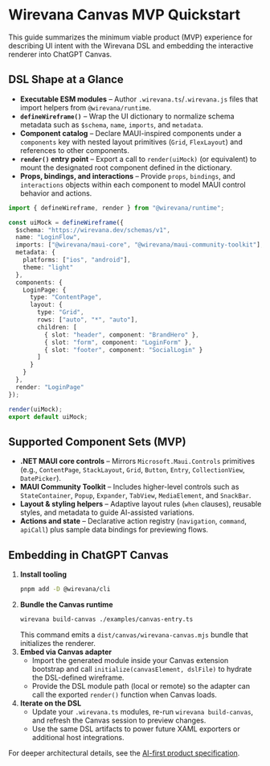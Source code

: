 # Wirevana Canvas MVP Quickstart

This guide summarizes the minimum viable product (MVP) experience for describing UI intent with the Wirevana DSL and embedding the interactive renderer into ChatGPT Canvas.

## DSL Shape at a Glance
- **Executable ESM modules** – Author `.wirevana.ts`/`.wirevana.js` files that import helpers from `@wirevana/runtime`.
- **`defineWireframe()`** – Wrap the UI dictionary to normalize schema metadata such as `$schema`, `name`, `imports`, and `metadata`.
- **Component catalog** – Declare MAUI-inspired components under a `components` key with nested layout primitives (`Grid`, `FlexLayout`) and references to other components.
- **`render()` entry point** – Export a call to `render(uiMock)` (or equivalent) to mount the designated root component defined in the dictionary.
- **Props, bindings, and interactions** – Provide `props`, `bindings`, and `interactions` objects within each component to model MAUI control behavior and actions.

```ts
import { defineWireframe, render } from "@wirevana/runtime";

const uiMock = defineWireframe({
  $schema: "https://wirevana.dev/schemas/v1",
  name: "LoginFlow",
  imports: ["@wirevana/maui-core", "@wirevana/maui-community-toolkit"],
  metadata: {
    platforms: ["ios", "android"],
    theme: "light"
  },
  components: {
    LoginPage: {
      type: "ContentPage",
      layout: {
        type: "Grid",
        rows: ["auto", "*", "auto"],
        children: [
          { slot: "header", component: "BrandHero" },
          { slot: "form", component: "LoginForm" },
          { slot: "footer", component: "SocialLogin" }
        ]
      }
    }
  },
  render: "LoginPage"
});

render(uiMock);
export default uiMock;
```

## Supported Component Sets (MVP)
- **.NET MAUI core controls** – Mirrors `Microsoft.Maui.Controls` primitives (e.g., `ContentPage`, `StackLayout`, `Grid`, `Button`, `Entry`, `CollectionView`, `DatePicker`).
- **MAUI Community Toolkit** – Includes higher-level controls such as `StateContainer`, `Popup`, `Expander`, `TabView`, `MediaElement`, and `SnackBar`.
- **Layout & styling helpers** – Adaptive layout rules (`when` clauses), reusable styles, and metadata to guide AI-assisted variations.
- **Actions and state** – Declarative action registry (`navigation`, `command`, `apiCall`) plus sample data bindings for previewing flows.

## Embedding in ChatGPT Canvas
1. **Install tooling**
   ```bash
   pnpm add -D @wirevana/cli
   ```
2. **Bundle the Canvas runtime**
   ```bash
   wirevana build-canvas ./examples/canvas-entry.ts
   ```
   This command emits a `dist/canvas/wirevana-canvas.mjs` bundle that initializes the renderer.
3. **Embed via Canvas adapter**
   - Import the generated module inside your Canvas extension bootstrap and call `initialize(canvasElement, dslFile)` to hydrate the DSL-defined wireframe.
   - Provide the DSL module path (local or remote) so the adapter can call the exported `render()` function when Canvas loads.
4. **Iterate on the DSL**
   - Update your `.wirevana.ts` modules, re-run `wirevana build-canvas`, and refresh the Canvas session to preview changes.
   - Use the same DSL artifacts to power future XAML exporters or additional host integrations.

For deeper architectural details, see the [AI-first product specification](./ai_first_spec.md).
